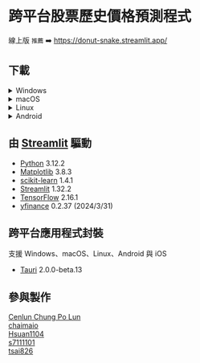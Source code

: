 # 跨平台股票歷史價格預測程式

線上版 ```推薦``` ➡️ https://donut-snake.streamlit.app/

## 下載

<details>
  <summary>Windows</summary>

Windows 7 以上，需要 [Microsoft Edge WebView2 Runtime](https://developer.microsoft.com/microsoft-edge/webview2/?form=MA13LH)

- [64 位元](https://github.com/ccpl17/donut-snake/releases/download/1.0.0/donut-snake_1.0.0_x64-setup.exe)
- [ARM64](https://github.com/ccpl17/donut-snake/releases/download/1.0.0/donut-snake_1.0.0_arm64-setup.exe)
- [32 位元](https://github.com/ccpl17/donut-snake/releases/download/1.0.0/donut-snake_1.0.0_x86-setup.exe)

</details>

<details>
  <summary>macOS</summary>

macOS Catalina (10.15) 以上

- [Apple 晶片](https://github.com/ccpl17/donut-snake/releases/download/1.0.0/donut-snake_1.0.0_aarch64.dmg)
- [Intel](https://github.com/ccpl17/donut-snake/releases/download/1.0.0/donut-snake_1.0.0_x64.dmg)

</details>

<details>
  <summary>Linux</summary>

需要 webkit2gtk 4.1

- [AppImage](https://github.com/ccpl17/donut-snake/releases/download/1.0.0/donut-snake_1.0.0_amd64.AppImage)
- [.deb](https://github.com/ccpl17/donut-snake/releases/download/1.0.0/donut-snake_1.0.0_amd64.deb)
- [.rpm](https://github.com/ccpl17/donut-snake/releases/download/1.0.0/donut-snake-1.0.0-1.x86_64.rpm)

</details>

<details>
  <summary>Android</summary>

Android 7.0 以上

- [.apk](https://github.com/ccpl17/donut-snake/releases/download/1.0.0/donut-snake_1.0.0_android.apk)

</details>

## 由 [Streamlit](https://streamlit.io/) 驅動

- [Python](https://www.python.org/) 3.12.2
- [Matplotlib](https://matplotlib.org/) 3.8.3
- [scikit-learn](https://scikit-learn.org/stable/) 1.4.1
- [Streamlit](https://streamlit.io/) 1.32.2
- [TensorFlow](https://www.tensorflow.org/) 2.16.1
- [yfinance](https://aroussi.com/post/python-yahoo-finance) 0.2.37 (2024/3/31)

## 跨平台應用程式封裝

支援 Windows、macOS、Linux、Android 與 iOS

- [Tauri]() 2.0.0-beta.13

## 參與製作

[Cenlun Chung Po Lun](https://ccpl17.github.io/)  
[chaimaio](https://github.com/chaimaio)  
[Hsuan1104](https://github.com/Hsuan1104)  
[s7111101](https://github.com/s7111101)  
[tsai826](https://github.com/tsai826)
